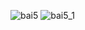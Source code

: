 ![bai5](https://github.com/VanHoang110802/Competitive_Programming/assets/108053955/58e84ff0-fc8b-46c7-8244-e19ab5913a48)
![bai5_1](https://github.com/VanHoang110802/Competitive_Programming/assets/108053955/cc84aa8a-5194-4a1a-9e94-31d4eee9c0c6)
